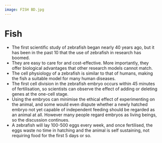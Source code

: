 ```yaml
---
image: FISH BD.jpg
---
```

# Fish

-   The first scientific study of zebrafish began nearly 40 years ago, but it has been in the past 10 that the use of zebrafish in research has boomed.
-	They are easy to care for and cost-effective. More importantly, they offer biological advantages that other research models cannot match.
-	The cell physiology of a zebrafish is similar to that of humans, making the fish a suitable model for many human diseases.
-	The first cell division in the zebrafish embryo occurs within 45 minutes of fertilisation, so scientists can observe the effect of adding or deleting genes at the one-cell stage.
-	Using the embryos can minimise the ethical effect of experimenting on the animal, and some would even dispute whether a newly hatched embryo not yet capable of independent feeding should be regarded as an animal at all. However many people regard embryos as living beings, so the discussion continues.
-	A zebrafish will lay 100-500 eggs every week, and once fertilised, the eggs waste no time in hatching and the animal is self sustaining, not requiring food for the first 5 days or so.
